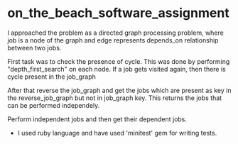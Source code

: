 # on_the_beach_software_assignment

I approached the problem as a directed graph processing problem, 
where job is a node of the graph and edge represents depends_on relationship between two jobs.

First task was to check the presence of cycle. This was done by performing "depth_first_search"
on each node. If a job gets visited again, then there is cycle present in the job_graph

After that reverse the job_graph and get the jobs which are present as key in the reverse_job_graph 
but not in job_graph key.
This returns the jobs that can be performed independely.

Perform independent jobs and then get their dependent jobs.

* I used ruby language and have used 'minitest' gem for writing tests.
